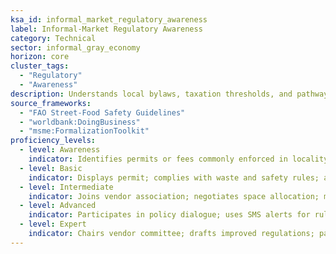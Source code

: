 ```yaml
---
ksa_id: informal_market_regulatory_awareness
label: Informal-Market Regulatory Awareness
category: Technical
sector: informal_gray_economy
horizon: core
cluster_tags:
  - "Regulatory"
  - "Awareness"
description: Understands local bylaws, taxation thresholds, and pathways to partial or full formalization, mitigating fines and shutdowns.
source_frameworks:
  - "FAO Street-Food Safety Guidelines"
  - "worldbank:DoingBusiness"
  - "msme:FormalizationToolkit"
proficiency_levels:
  - level: Awareness
    indicator: Identifies permits or fees commonly enforced in locality.
  - level: Basic
    indicator: Displays permit; complies with waste and safety rules; adjusts operating hours/locations to stay within tolerances.
  - level: Intermediate
    indicator: Joins vendor association; negotiates space allocation; maintains complaint log; completes basic registrations or cooperatives to access services.
  - level: Advanced
    indicator: Participates in policy dialogue; uses SMS alerts for rule changes; advises peers; negotiates group licensing or market charters.
  - level: Expert
    indicator: Chairs vendor committee; drafts improved regulations; partners with NGOs/government on inclusive regulatory reform.
---
```

